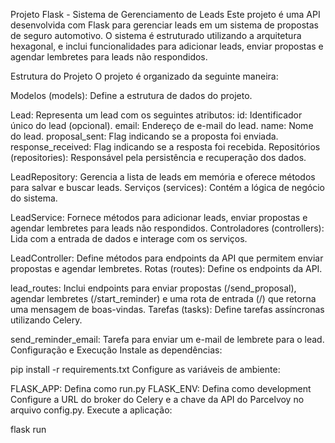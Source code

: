 Projeto Flask - Sistema de Gerenciamento de Leads
Este projeto é uma API desenvolvida com Flask para gerenciar leads em um sistema de propostas de seguro automotivo. O sistema é estruturado utilizando a arquitetura hexagonal, e inclui funcionalidades para adicionar leads, enviar propostas e agendar lembretes para leads não respondidos.

Estrutura do Projeto
O projeto é organizado da seguinte maneira:

Modelos (models): Define a estrutura de dados do projeto.

Lead: Representa um lead com os seguintes atributos:
id: Identificador único do lead (opcional).
email: Endereço de e-mail do lead.
name: Nome do lead.
proposal_sent: Flag indicando se a proposta foi enviada.
response_received: Flag indicando se a resposta foi recebida.
Repositórios (repositories): Responsável pela persistência e recuperação dos dados.

LeadRepository: Gerencia a lista de leads em memória e oferece métodos para salvar e buscar leads.
Serviços (services): Contém a lógica de negócio do sistema.

LeadService: Fornece métodos para adicionar leads, enviar propostas e agendar lembretes para leads não respondidos.
Controladores (controllers): Lida com a entrada de dados e interage com os serviços.

LeadController: Define métodos para endpoints da API que permitem enviar propostas e agendar lembretes.
Rotas (routes): Define os endpoints da API.

lead_routes: Inclui endpoints para enviar propostas (/send_proposal), agendar lembretes (/start_reminder) e uma rota de entrada (/) que retorna uma mensagem de boas-vindas.
Tarefas (tasks): Define tarefas assíncronas utilizando Celery.

send_reminder_email: Tarefa para enviar um e-mail de lembrete para o lead.
Configuração e Execução
Instale as dependências:

pip install -r requirements.txt
Configure as variáveis de ambiente:

FLASK_APP: Defina como run.py
FLASK_ENV: Defina como development
Configure a URL do broker do Celery e a chave da API do Parcelvoy no arquivo config.py.
Execute a aplicação:

flask run
